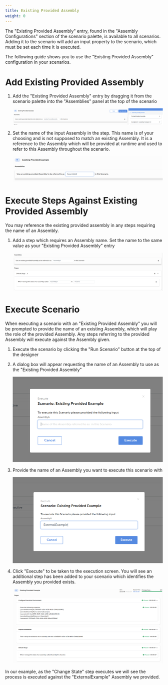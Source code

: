 ```yaml
---
title: Existing Provided Assembly
weight: 0
---
```


The "Existing Provided Assembly" entry, found in the "Assembly Configurations" section of the scenario palette, is available to all scenarios. Adding it to the scenario will add an input property to the scenario, which must be set each time it is executed. 

The following guide shows you to use the "Existing Provided Assembly" configuration in your scenarios.

# Add Existing Provided Assembly

1. Add the "Existing Provided Assembly" entry by dragging it from the scenario palette into the "Assemblies" panel at the top of the scenario

    ![Add Existing Provided Assembly](/images/user-guides/behaviour-testing/designing-scenarios/existing-provided-assembly/add-existing-provided-assembly.png "Add Existing Provided Assembly")

2. Set the name of the input Assembly in the step. This name is of your choosing and is not supposed to match an existing Assembly. It is a reference to the Assembly which will be provided at runtime and used to refer to this Assembly throughout the scenario.

    ![Set Existing Provided Assembly Name](/images/user-guides/behaviour-testing/designing-scenarios/existing-provided-assembly/set-existing-provided-assembly-name.png "Set Existing Provided Assembly Name")

# Execute Steps Against Existing Provided Assembly 

You may reference the existing provided assembly in any steps requiring the name of an Assembly.

1. Add a step which requires an Assembly name. Set the name to the same value as your "Existing Provided Assembly" entry

    ![Refer to Existing Provided Assembly](/images/user-guides/behaviour-testing/designing-scenarios/existing-provided-assembly/refer-to-existing-provided-assembly.png "Refer to Existing Provided Assembly")

# Execute Scenario

When executing a scenario with an "Existing Provided Assembly" you will be prompted to provide the name of an existing Assembly, which will play the role of the provided Assembly. Any steps referring to the provided Assembly will execute against the Assembly given.

1. Execute the scenario by clicking the "Run Scenario" button at the top of the designer

2. A dialog box will appear requesting the name of an Assembly to use as the "Existing Provided Assembly"

    ![Provided Assembly Dialog](/images/user-guides/behaviour-testing/designing-scenarios/existing-provided-assembly/execute-input-provided-assembly.png "Provided Assembly Dialog")

3. Provide the name of an Assembly you want to execute this scenario with

    ![Set Provided Assembly](/images/user-guides/behaviour-testing/designing-scenarios/existing-provided-assembly/execute-input-provided-assembly-set.png "Set Provided Assembly")

4. Click "Execute" to be taken to the execution screen. You will see an additional step has been added to your scenario which identifies the Assembly you provided exists. 

    ![Execute Scenario](/images/user-guides/behaviour-testing/designing-scenarios/existing-provided-assembly/execute-scenario.png "Execution Scenario")


In our example, as the "Change State" step executes we will see the process is executed against the "ExternalExample" Assembly we provided.

